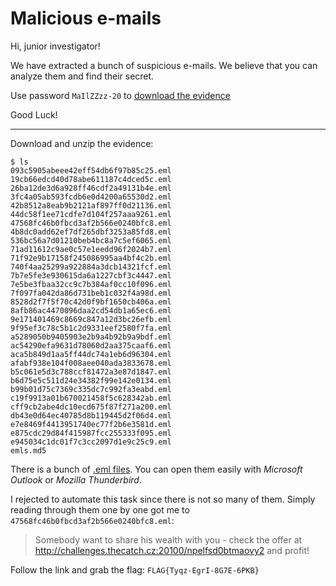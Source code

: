 # Malicious e-mails

Hi, junior investigator!

We have extracted a bunch of suspicious e-mails. We believe that you can analyze them and find their secret.

Use password `MaIlZZzz-20` to [download the evidence](malicious_emails.zip)

Good Luck!

---

Download and unzip the evidence:

```
$ ls
093c5905abeee42eff54db6f97b85c25.eml
19cb66edcd40d78abe611187c4dced5c.eml
26ba12de3d6a928ff46cdf2a49131b4e.eml
3fc4a05ab593fcdb6e0d4200a65530d2.eml
42b8512a8eab9b2121af897ff0d21136.eml
44dc58f1ee71cdfe7d104f257aaa9261.eml
47568fc46b0fbcd3af2b566e0240bfc8.eml
4b8dc0add62ef7df265dbf3253a85fd8.eml
536bc56a7d01210beb4bc8a7c5ef6065.eml
71ad11612c9ae0c57e1eedd96f2024b7.eml
71f92e9b17158f245086995aa4bf4c2b.eml
740f4aa25299a922884a3dcb14321fcf.eml
7b7e5fe3e930615da6a1227cbf3c4447.eml
7e5be3fbaa32cc9c7b384af0cc10f096.eml
7f097fa042da86d731beb1c032f4a98d.eml
8528d2f7f5f70c42d0f9bf1650cb406a.eml
8afb86ac4470096daa2cd54db1a65ec6.eml
9e171401469c8669c847a12d3bc26efb.eml
9f95ef3c78c5b1c2d9331eef2580f7fa.eml
a5289050b9405903e2b9a4b92b9a9bdf.eml
ac54290efa9631d78060d2aa375caaf6.eml
aca5b849d1aa5ff44dc74a1eb6d96304.eml
afabf938e104f008aee040ada3833678.eml
b5c061e5d3c788ccf81472a3e87d1847.eml
b6d75e5c511d24e34382f99e142e0134.eml
b99b01d75c7369c335dc7c992fa3eabd.eml
c19f9913a01b670021458f5c628342ab.eml
cff9cb2abe4dc10ecd675f87f271a200.eml
db43e0d64ec40785d8b119445d2f06d4.eml
e7e8469f4413951740ec77f2b6e3581d.eml
e875cdc29d84f415987fcc255333f095.eml
e945034c1dc01f7c3cc2097d1e9c25c9.eml
emls.md5
```

There is a bunch of [.eml files](https://fileinfo.com/extension/eml).
You can open them easily with _Microsoft Outlook_ or _Mozilla Thunderbird_.

I rejected to automate this task since there is not so many of them. Simply reading through them one by one
got me to `47568fc46b0fbcd3af2b566e0240bfc8.eml`:

> Somebody want to share his wealth with you - check the offer at http://challenges.thecatch.cz:20100/npelfsd0btmaovy2 and profit!

Follow the link and grab the flag: `FLAG{Tyqz-EgrI-8G7E-6PKB}`
